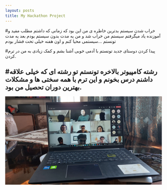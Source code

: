 ```yaml
---
layout: posts
title: My Hackathon Project
---
```

#خراب شدن سیستم
بدترین خاطره ی من این بود که زمانی که داشتم مطلب مفید و آموزنده یاد میگرفتم سیستم من خراب شد و من یه مدت بدون سیستم بودم بعد یه مدت تونستم ...سیستمی محیا کنم و اون هفنه خیلی تحت فشار بودم

#پیدا کردن دوستای جدید
تونستم با آدمی خوبی آشنا بشم و کمک زیادی به من در ترم کردن.

#رشته کامپیوتر
بالاخره تونستم تو رشته ای که خیلی علاقه داشنم درس بخونم و این ترم با همه سختی ها و مشکلات بهترین دوران تحصیل من بود.
---

![alt text](../assets/images/b.jpg "CE Picture")